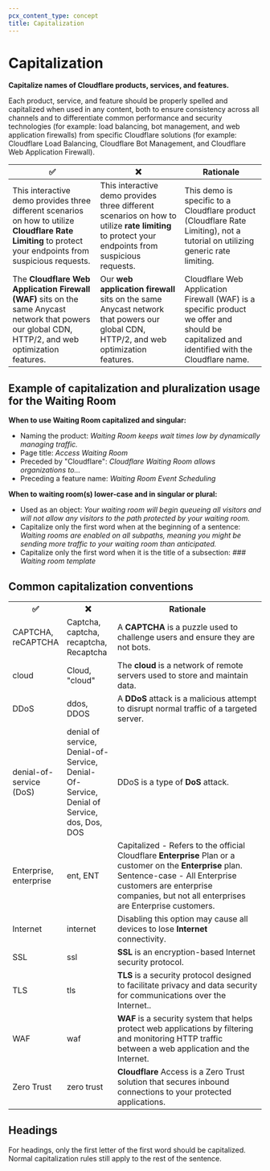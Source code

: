 ```yaml
---
pcx_content_type: concept
title: Capitalization
---
```


# Capitalization

**Capitalize names of Cloudflare products, services, and features.**

Each product, service, and feature should be properly spelled and capitalized when used in any content, both to ensure consistency across all channels and to differentiate common performance and security technologies (for example: load balancing, bot management, and web application firewalls) from specific Cloudflare solutions (for example: Cloudflare Load Balancing, Cloudflare Bot Management, and Cloudflare Web Application Firewall).

| ✅ | ❌ | Rationale |
|-----|----|--------|
|This interactive demo provides three different scenarios on how to utilize **Cloudflare Rate Limiting** to protect your endpoints from suspicious requests. | This interactive demo provides three different scenarios on how to utilize **rate limiting** to protect your endpoints from suspicious requests. | This demo is specific to a Cloudflare product (Cloudflare Rate Limiting), not a tutorial on utilizing generic rate limiting.|
|The **Cloudflare Web Application Firewall (WAF)** sits on the same Anycast network that powers our global CDN, HTTP/2, and web optimization features. | Our **web application firewall** sits on the same Anycast network that powers our global CDN, HTTP/2, and web optimization features. | Cloudflare Web Application Firewall (WAF) is a specific product we offer and should be capitalized and identified with the Cloudflare name.

## Example of capitalization and pluralization usage for the Waiting Room

**When to use Waiting Room capitalized and singular:**
+ Naming the product: *Waiting Room keeps wait times low by dynamically managing traffic.* 
+ Page title: *Access Waiting Room*
+ Preceded by "Cloudflare": *Cloudflare Waiting Room allows organizations to…*
+ Preceding a feature name: *Waiting Room Event Scheduling*

**When to waiting room(s) lower-case and in singular or plural:**
+ Used as an object: *Your waiting room will begin queueing all visitors and will not allow any visitors to the path protected by your waiting room.*
+ Capitalize only the first word when at the beginning of a sentence:  *Waiting rooms are enabled on all subpaths, meaning you might be sending more traffic to your waiting room than anticipated.*
+ Capitalize only the first word when it is the title of a subsection: *### Waiting room template*

## Common capitalization conventions

<table>
  <tr>
    <th style="width:20%">✅</th>
    <th style="width:20%">❌</th>
    <th>Rationale</th>
  </tr>
  <tr>
    <td>CAPTCHA, reCAPTCHA</td>
    <td>Captcha, captcha, recaptcha, Recaptcha</td>
    <td>A <b>CAPTCHA</b> is a puzzle used to challenge users and ensure they are not bots.</td>
  </tr>
  <tr>
    <td>cloud</td>
    <td>Cloud, "cloud"</td>
    <td>The <b>cloud</b> is a network of remote servers used to store and maintain data. </td>
  </tr>
  <tr>
    <td>DDoS</td>
    <td>ddos, DDOS</td>
    <td>A <b>DDoS</b> attack is a malicious attempt to disrupt normal traffic of a targeted server.</td>
  </tr>
  <tr>
    <td>denial-of-service (DoS)</td>
    <td>denial of service, Denial-of-Service, Denial-Of-Service, Denial of Service, dos, Dos, DOS</td>
    <td>DDoS is a type of <b>DoS</b> attack.</td>
  </tr>
  <tr>
    <td>Enterprise, enterprise</td>
    <td>ent, ENT</td>
    <td>Capitalized - Refers to the official Cloudflare <b>Enterprise</b> Plan or a customer on the <b>Enterprise</b> plan. Sentence-case - All Enterprise customers are enterprise companies, but not all enterprises are Enterprise customers. </td>
  </tr>
  <tr>
    <td>Internet</td>
    <td>internet</td>
    <td>Disabling this option may cause all devices to lose <b>Internet</b> connectivity.</td>
  </tr>
  <tr>
    <td>SSL</td>
    <td>ssl</td>
    <td><b>SSL</b> is an encryption-based Internet security protocol.</td>
  </tr>
  <tr>
    <td>TLS</td>
    <td>tls</td>
    <td><b>TLS</b> is a security protocol designed to facilitate privacy and data security for communications over the Internet..</td>
  </tr>
  <tr>
    <td>WAF</td>
    <td>waf</td>
    <td><b>WAF</b> is a security system that helps protect web applications by filtering and monitoring HTTP traffic between a web application and the Internet. </td>
  </tr>
  <tr>
    <td>Zero Trust</td>
    <td>zero trust</td>
    <td><b>Cloudflare</b> Access is a Zero Trust solution that secures inbound connections to your protected applications.</td>
  </tr>
</table>

## Headings

For headings, only the first letter of the first word should be capitalized. Normal capitalization rules still apply to the rest of the sentence.
